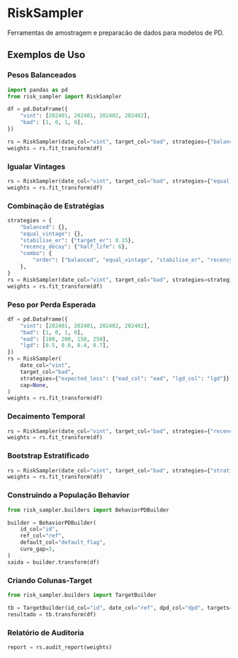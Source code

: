 # RiskSampler

Ferramentas de amostragem e preparacão de dados para modelos de PD.

## Exemplos de Uso

### Pesos Balanceados

```python
import pandas as pd
from risk_sampler import RiskSampler

df = pd.DataFrame({
    "vint": [202401, 202401, 202402, 202402],
    "bad": [1, 0, 1, 0],
})

rs = RiskSampler(date_col="vint", target_col="bad", strategies={"balanced": {}})
weights = rs.fit_transform(df)
```

### Igualar Vintages

```python
rs = RiskSampler(date_col="vint", target_col="bad", strategies={"equal_vintage": {}})
weights = rs.fit_transform(df)
```

### Combinação de Estratégias

```python
strategies = {
    "balanced": {},
    "equal_vintage": {},
    "stabilise_er": {"target_er": 0.15},
    "recency_decay": {"half_life": 6},
    "combo": {
        "order": ["balanced", "equal_vintage", "stabilise_er", "recency_decay"]
    },
}
rs = RiskSampler(date_col="vint", target_col="bad", strategies=strategies)
weights = rs.fit_transform(df)
```

### Peso por Perda Esperada

```python
df = pd.DataFrame({
    "vint": [202401, 202401, 202402, 202402],
    "bad": [1, 0, 1, 0],
    "ead": [100, 200, 150, 250],
    "lgd": [0.5, 0.6, 0.4, 0.7],
})
rs = RiskSampler(
    date_col="vint",
    target_col="bad",
    strategies={"expected_loss": {"ead_col": "ead", "lgd_col": "lgd"}},
    cap=None,
)
weights = rs.fit_transform(df)
```

### Decaimento Temporal

```python
rs = RiskSampler(date_col="vint", target_col="bad", strategies={"recency_decay": {"half_life": 3}})
weights = rs.fit_transform(df)
```

### Bootstrap Estratificado

```python
rs = RiskSampler(date_col="vint", target_col="bad", strategies={"stratified_bootstrap": {"random_state": 42}})
weights = rs.fit_transform(df)
```

### Construindo a População Behavior

```python
from risk_sampler.builders import BehaviorPDBuilder

builder = BehaviorPDBuilder(
    id_col="id",
    ref_col="ref",
    default_col="default_flag",
    cure_gap=3,
)
saida = builder.transform(df)
```

### Criando Colunas-Target

```python
from risk_sampler.builders import TargetBuilder

tb = TargetBuilder(id_col="id", date_col="ref", dpd_col="dpd", targets=["EVER90M12"])
resultado = tb.transform(df)
```

### Relatório de Auditoria

```python
report = rs.audit_report(weights)
```


